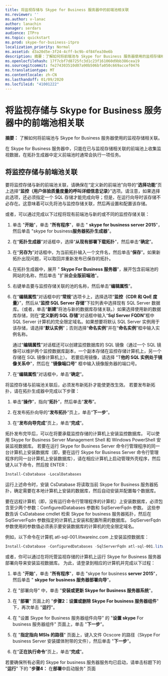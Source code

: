 ```yaml
---
title: 将监视存储与 Skype for Business 服务器中的前端池相关联
ms.reviewer: ''
ms.author: v-lanac
author: lanachin
manager: serdars
audience: ITPro
ms.topic: quickstart
ms.prod: skype-for-business-itpro
localization_priority: Normal
ms.assetid: d3a20d5e-3f24-4cff-bc9b-4f84fea30e6b
description: 摘要：了解如何将前端池与 Skype for Business 服务器使用的监视存储相关联。
ms.openlocfilehash: 17f7cbf7d8725fc3d1c23f161060d9bb386cea19
ms.sourcegitcommit: fe274303510d07a90b506bfa050c669accef0476
ms.translationtype: MT
ms.contentlocale: zh-CN
ms.lasthandoff: 01/09/2020
ms.locfileid: "41001222"
---
```

# <a name="associate-a-monitoring-store-with-a-front-end-pool-in-skype-for-business-server"></a>将监视存储与 Skype for Business 服务器中的前端池相关联 
**摘要：** 了解如何将前端池与 Skype for Business 服务器使用的监视存储相关联。
  
在 Skype for Business 服务器中，只能在已与监视存储相关联的前端池上收集监视数据，在拓扑生成器中定义前端池时通常会执行一项任务。
  
## <a name="associate-a-monitoring-store-with-a-front-end-pool"></a>将监控存储与前端池关联

 要将监控存储与新的前端池关联，请确保在“定义新的前端池”向导的“**选择功能**”页上选择“**监控（用户体验质量度量的呼叫详细信息记录）**”选项。请注意，如果选择此选项，还必须指定一个 SQL 存储才能完成向导；但是，在运行向导时该存储不必存在。这意味着可以先将池与监控存储关联，然后再设置和配置该存储。
  
或者，可以通过完成以下过程将现有前端池与新的或不同的监控存储关联：
  
1. 单击 "**开始**"，单击 "**所有程序**"，单击 " **skype for business server 2015**"，然后单击 "skype for business**服务器拓扑生成器**"。
    
2. 在“**拓扑生成器**”对话框中，选择“**从现有部署下载拓扑**”，然后单击“**确定**”。
    
3. 在“**另存为**”对话框中，为当前拓扑输入一个文件名，然后单击“**保存**”。如果新拓扑出现问题，可以取回并重新发布已保存的拓扑。
    
4. 在拓扑生成器中，展开 " **Skype For Business 服务器**"，展开包含前端池的网站的名称，然后单击 "扩展**企业版前端池**"。
    
5. 右键单击要与监控存储关联的池的名称，然后单击“**编辑属性**”。
    
6. 在“**编辑属性**”对话框中的“**常规**”选项卡上，选择选项“**监控（CDR 和 QoE 度量）**”，然后从“**监控 SQL Server 存储**”下拉列表中选择现有 SQL Server 数据库。（或者，单击“**新建**”将池与新的数据库存储关联。）如果选择使用新的数据库存储，则在“**定义新的 SQL 存储**”对话框中输入“**Sql Server FQDN**”框中 SQL Server 计算机的完全限定域名。如果想要将默认 SQL Server 实例用于该存储，请选择“**默认实例**”；否则选择“**命名实例**”并在“**命名实例**”框中输入实例名称。
    
    通过“**编辑属性**”对话框还可以创建监控数据库的 SQL 镜像（通过一个 SQL 镜像可以维护两个监控数据库副本，一个副本存储在监控存储计算机上，另一个存储在 SQL 镜像计算机上）。 若要启用镜像，请选择 "T**他的 SQL 实例处于镜像关系中**"，然后在 "**镜像端口号**" 框中输入镜像服务器的端口号。
    
7. 在“**编辑属性**”对话框中，单击“**确定**”。
    
将监控存储与前端池关联后，必须发布新拓扑才能使更改生效。 若要发布新拓扑，请在拓扑生成器中完成以下步骤：
  
1. 单击“**操作**”，指向“**拓扑**”，然后单击“**发布**”。
    
2. 在发布拓扑向导的“**发布拓扑**”页上，单击“**下一步**”。
    
3. 在“**发布向导完成**”页上，单击“**完成**”。
    
拓扑发布完毕后，可以在将要承载监控存储的计算机上安装监控数据库。 可以使用 Skype for Business Server Management Shell 和 Windows PowerShell 安装监视数据库。 若要在运行 Skype for Business Server 命令行管理程序的同一台计算机上安装数据库（即，要在运行 Skype for Business Server 命令行管理程序的同一台计算机上安装数据库），请在相应计算机上启动管理外壳程序，然后键入以下命令，然后按 ENTER：
  
```powershell
Install-CsDatabase -LocalDatabases
```

运行上述命令时，安装 CsDatabase 将读取当前 Skype for Business 服务器拓扑，确定需要在本地计算机上安装的数据库，然后自动安装并配置每个数据库。
  
要在远程计算机（即，没有运行命令行管理程序的计算机）上安装数据库，必须包含至少两个参数：ConfiguredDatabases 参数和 SqlServerFqdn 参数。 这些参数告诉 CsDatabase cmdlet 检索 Skype for business 服务器拓扑，然后在 SqlServerFqdn 参数指定的计算机上安装和配置所需的数据库。 SqlServerFqdn 参数使用的参数值必须表示要安装数据库的计算机的完全限定域名。
  
例如，以下命令在计算机 atl-sql-001.litwareinc.com 上安装监控数据库：
  
```powershell
Install-CsDatabase -ConfiguredDatabases -SqlServerFqdn atl-sql-001.litwareinc.com
```

或者，你可以通过在将托管监视存储的计算机上运行 Skype for Business 服务器部署向导来安装监视数据库。 为此，请登录到相应的计算机并完成以下过程：
  
1. 单击 "**开始**"，单击 "**所有程序**"，单击 "skype for business **server 2015**"，然后单击 " **skype for business 服务器部署向导**"。
    
2. 在 "部署向导" 中，单击 "**安装或更新 Skype for Business 服务器系统**"。
    
3. 在 "**部署**" 页面上的 "**步骤2：设置或删除 Skype For business 服务器组件**" 下，再次单击 "**运行**"。
    
4. 在 "设置 Skype for Business 服务器组件向导" 的 "**设置 skype** For business 服务器组件" 页面上，单击 "**下一步**"。
    
5. 在 "**指定指向 MSIs 的路径**" 页面上，键入文件 Ocscore 的路径（Skype For business Server 安装媒体附带的文件），然后单击 "**下一步**"。
    
6. 在“**正在执行命令**”页上，单击“**完成**”。
    
若要确保所有必需的 Skype for business 服务器服务均已启动，请单击标题下的 "**运行**" 下的 "**步骤4：** 在**部署**中启动服务" 页面
  

